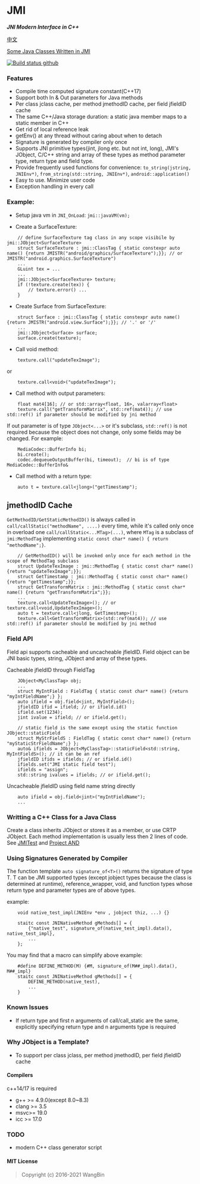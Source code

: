# JMI
**_JNI Modern Interface in C++_**

[中文](README_zh_CN.md)

[Some Java Classes Written in JMI](https://github.com/wang-bin/AND.git)

[![Build status github](https://github.com/wang-bin/JMI/workflows/Build/badge.svg)](https://github.com/wang-bin/JMI/actions)

### Features

- Compile time computed signature constant(C++17)
- Support both In & Out parameters for Java methods
- Per class jclass cache, per method jmethodID cache, per field jfieldID cache
- The same C++/Java storage duration: a static java member maps to a static member in C++
- Get rid of local reference leak
- getEnv() at any thread without caring about when to detach
- Signature is generated by compiler only once
- Supports JNI primitive types(jint, jlong etc. but not int, long), JMI's JObject, C/C++ string and array of these types as method parameter type, return type and field type.
- Provide frequently used functions for convenience: `to_string(jstring, JNIEnv*)`, `from_string(std::string, JNIEnv*)`, `android::application()`
- Easy to use. Minimize user code
- Exception handling in every call

### Example:
- Setup java vm in `JNI_OnLoad`: `jmi::javaVM(vm);`

- Create a SurfaceTexture:
```
    // define SurfaceTexture tag class in any scope visibile by jmi::JObject<SurfaceTexture>
    struct SurfaceTexture : jmi::ClassTag { static constexpr auto name() {return JMISTR("android/graphics/SurfaceTexture");}}; // or JMISTR("android.graphics.SurfaceTexture")
    ...
    GLuint tex = ...
    ...
    jmi::JObject<SurfaceTexture> texture;
    if (!texture.create(tex)) {
        // texture.error() ...
    }
```

- Create Surface from SurfaceTexture:
```
    struct Surface : jmi::ClassTag { static constexpr auto name() {return JMISTR("android.view.Surface");}}; // '.' or '/'
    ...
    jmi::JObject<Surface> surface;
    surface.create(texture);
```

- Call void method:
```
    texture.call("updateTexImage");
```

or

```
    texture.call<void>("updateTexImage");
```

- Call method with output parameters:
```
    float mat4[16]; // or std::array<float, 16>, valarray<float>
    texture.call("getTransformMatrix", std::ref(mat4)); // use std::ref() if parameter should be modified by jni method
```

If out parameter is of type `JObject<...>` or it's subclass, `std::ref()` is not required because the object does not change, only some fields may be changed. For example:

```
    MediaCodec::BufferInfo bi;
    bi.create();
    codec.dequeueOutputBuffer(bi, timeout);  // bi is of type MediaCodec::BufferInfo&
```

- Call method with a return type:
```
    auto t = texture.call<jlong>("getTimestamp");
```

## jmethodID Cache

 `GetMethodID/GetStaticMethodID()` is always called in `call/callStatic("methodName", ....)` every time, while it's called only once in overload one `call/callStatic<...MTag>(...)`, where `MTag` is a subclass of `jmi:MethodTag` implementing `static const char* name() { return "methodName";}`.

```
    // GetMethodID() will be invoked only once for each method in the scope of MethodTag subclass
    struct UpdateTexImage : jmi::MethodTag { static const char* name() {return "updateTexImage";}};
    struct GetTimestamp : jmi::MethodTag { static const char* name() {return "getTimestamp";}};
    struct GetTransformMatrix : jmi::MethodTag { static const char* name() {return "getTransformMatrix";}};
    ...
    texture.call<UpdateTexImage>(); // or texture.call<void,UpdateTexImage>();
    auto t = texture.call<jlong, GetTimestamp>();
    texture.call<GetTransformMatrix>(std::ref(mat4)); // use std::ref() if parameter should be modified by jni method
```

### Field API

Field api supports cacheable and uncacheable jfieldID. Field object can be JNI basic types, string, JObject and array of these types.

Cacheable jfieldID through FieldTag

```
    JObject<MyClassTag> obj;
    ...
    struct MyIntField : FieldTag { static const char* name() {return "myIntFieldName";} };
    auto ifield = obj.field<jint, MyIntField>();
    jfieldID ifid = ifield; // or ifield.id()
    ifield.set(1234);
    jint ivalue = ifield; // or ifield.get();

    // static field is the same except using the static function JObject::staticField
    struct MyStrFieldS : FieldTag { static const char* name() {return "myStaticStrFieldName";} };
    auto& ifields = JObject<MyClassTag>::staticField<std::string, MyIntFieldS>(); // it can be an ref
    jfieldID ifids = ifields; // or ifield.id()
    ifields.set("JMI static field test");
    ifields = "assign";
    std::string ivalues = ifields; // or ifield.get();
```

Uncacheable jfieldID using field name string directly

```
    auto ifield = obj.field<jint>("myIntFieldName");
    ...
```

### Writting a C++ Class for a Java Class

Create a class inherits JObject<YouClassTag> or stores it as a member, or use CRTP JObject<YouClass>. Each method implementation is usually less then 2 lines of code. See [JMITest](test/JMITest.h) and [Project AND](https://github.com/wang-bin/AND.git)

### Using Signatures Generated by Compiler

The function template `auto signature_of<T>()` returns the signature of type T. T can be JMI supported types (except jobject types because the class is determined at runtime), reference_wrapper, void, and function types whose return type and parameter types are of above types.

example:

```
    void native_test_impl(JNIEnv *env , jobject thiz, ...) {}

    staitc const JNINativeMethod gMethods[] = {
        {"native_test", signature_of(native_test_impl).data(), native_test_impl},
        ...
    };
```

You may find that a macro can simplify above example:

```
    #define DEFINE_METHOD(M) {#M, signature_of(M##_impl).data(), M##_impl}
    staitc const JNINativeMethod gMethods[] = {
        DEFINE_METHOD(native_test),
        ...
    }
```


### Known Issues

- If return type and first n arguments of call/call_static are the same, explicitly specifying return type and n arguments type is required

### Why JObject is a Template?
- To support per class jclass, per method jmethodID, per field jfieldID cache

#### Compilers

c++14/17 is required

- g++ >= 4.9.0(except 8.0~8.3)
- clang >= 3.5
- msvc>= 19.0
- icc >= 17.0


### TODO
- modern C++ class generator script

#### MIT License
>Copyright (c) 2016-2021 WangBin
